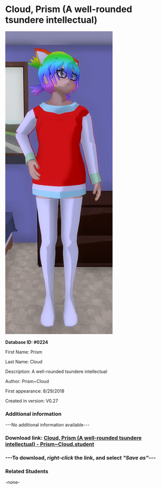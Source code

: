 # Cloud, Prism (A well-rounded tsundere intellectual)

<img src="../../Files/Images/Cloud, Prism (A well-rounded tsundere intellectual).png" title="Cloud, Prism (A well-rounded tsundere intellectual) - Prism~Cloud">

**Database ID: #0224**

First Name: Prism

Last Name: Cloud

Description: A well-rounded tsundere intellectual

Author: Prism~Cloud

First appearance: 8/29/2018

Created in version: V0.27

### Additional information

---No additional information available---

### Download link: <a href="https://raw.githubusercontent.com/Arbiter1223/Daigaku-Gurashi-Custom-Students/master/Files/Student%20Files/Cloud%2C%20Prism%20(A%20well-rounded%20tsundere%20intellectual)%20-%20Prism~Cloud.student">Cloud, Prism (A well-rounded tsundere intellectual) - Prism~Cloud.student</a>

### ---**To download, _right-click_ the link, and select _"Save as"_**---

### Related Students

-none-
